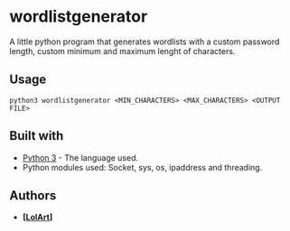 # wordlistgenerator
A little python program that generates wordlists with a custom password length, custom minimum and maximum lenght of characters.
## Usage
```
python3 wordlistgenerator <MIN_CHARACTERS> <MAX_CHARACTERS> <OUTPUT FILE>
```
## Built with
* [Python 3](https://www.python.org/downloads/) - The language used.
* Python modules used: Socket, sys, os, ipaddress and threading.

## Authors
* **[[LolArt](https://github.com/LilArt)]**
